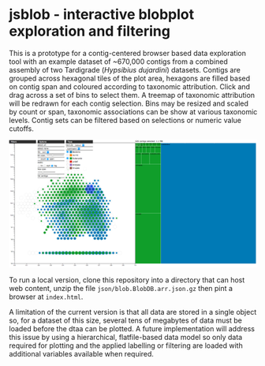 # jsblob - interactive blobplot exploration and filtering

This is a prototype for a contig-centered browser based data exploration tool with an example dataset of ~670,000 contigs from a combined assembly of two Tardigrade (*Hypsibius dujardini*) datasets. Contigs are grouped across hexagonal tiles of the plot area, hexagons are filled based on contig span and coloured according to taxonomic attribution. Click and drag across a set of bins to select them. A treemap of taxonomic attribution will be redrawn for each contig selection. Bins may be resized and scaled by count or span, taxonomic associations can be show at various taxonomic levels. Contig sets can be filtered based on selections or numeric value cutoffs.

![Screenshot](screenshots/jsblob.png)

To run a local version, clone this repository into a directory that can host web content, unzip the file ``json/blob.BlobDB.arr.json.gz`` then pint a browser at ``index.html``.

A limitation of the current version is that all data are stored in a single object so, for a dataset of this size, several tens of megabytes of data must be loaded before the dtaa can be plotted. A future implementation will address this issue by using a hierarchical, flatfile-based data model so only data required for plotting and the applied labelling or filtering are loaded with additional variables available when required.
